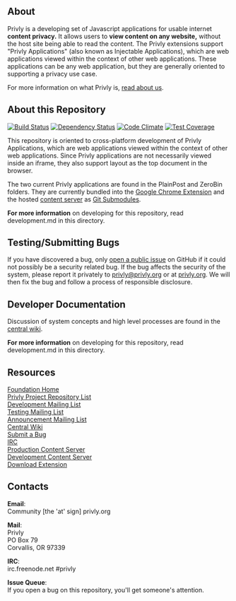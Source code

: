 ## About ##

Privly is a developing set of Javascript applications for usable 
internet **content privacy.** It allows users to **view content on any website,** without 
the host site being able to read the content. The Privly extensions support 
"Privly Applications" (also known as Injectable Applications), which are web 
applications viewed within the context of other web applications. These 
applications can be any web application, but they are generally oriented to 
supporting a privacy use case.

For more information on what Privly is, 
[read about us](https://priv.ly/pages/about).

## About this Repository ##

[![Build Status](https://travis-ci.org/privly/privly-applications.svg)](https://travis-ci.org/privly/privly-applications)
[![Dependency Status](https://gemnasium.com/privly/privly-applications.png?travis)](https://gemnasium.com/privly/privly-applications)
[![Code Climate](https://codeclimate.com/github/privly/privly-applications/badges/gpa.svg)](https://codeclimate.com/github/privly/privly-applications)
[![Test Coverage](https://codeclimate.com/github/privly/privly-applications/badges/coverage.svg)](https://codeclimate.com/github/privly/privly-applications)

This repository is oriented to cross-platform development of Privly 
Applications, which are web applications viewed within the context of other web 
applications. Since Privly applications are not necessarily viewed inside an 
iframe, they also support layout as the top document in the browser.

The two current Privly applications are found in the PlainPost and ZeroBin 
folders. They are currently bundled into the 
[Google Chrome Extension](https://github.com/privly/privly-chrome) and the hosted 
[content server](https://github.com/privly/privly-web) as 
[Git Submodules](http://git-scm.com/book/en/Git-Tools-Submodules).

**For more information** on developing for this repository, read development.md in 
this directory.

## Testing/Submitting Bugs ##

If you have discovered a bug, only 
[open a public issue](https://github.com/privly/privly-web/issues/new) on GitHub 
if it could not possibly be a security related bug. If the bug affects the 
security of the system, please report it privately to privly@privly.org or at 
[privly.org](http://www.privly.org/content/bug-report). We will then fix the bug 
and follow a process of responsible disclosure.

## Developer Documentation ##

Discussion of system concepts and high level processes are found in the 
[central wiki](https://github.com/privly/privly-organization/wiki).

**For more information** on developing for this repository, read development.md in 
this directory.

## Resources ##

[Foundation Home](http://www.privly.org)  
[Privly Project Repository List](https://github.com/privly)  
[Development Mailing List](http://groups.google.com/group/privly)  
[Testing Mailing List](http://groups.google.com/group/privly-test)  
[Announcement Mailing List](http://groups.google.com/group/privly-announce)  
[Central Wiki](https://github.com/privly/privly-organization/wiki)  
[Submit a Bug](http://www.privly.org/content/bug-report)  
[IRC](http://www.privly.org/content/irc)  
[Production Content Server](https://privlyalpha.org)  
[Development Content Server](https://dev.privly.org)  
[Download Extension](https://priv.ly/pages/download)  

## Contacts ##

**Email**:  
Community [the 'at' sign] privly.org  

**Mail**:  
Privly  
PO Box 79  
Corvallis, OR 97339 
 
**IRC**:  
irc.freenode.net #privly

**Issue Queue**:  
If you open a bug on this repository, you'll get someone's attention.
